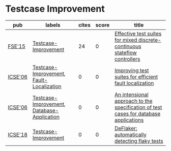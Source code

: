 # Testcase Improvement

|pub|labels|cites|score|title|
|---|------|-----|-----|-----|
|[FSE'15](https://dblp.org/db/conf/sigsoft/fse2015.html)|[Testcase-Improvement](Testcase-Improvement.md)|24|0|[Effective test suites for mixed discrete-continuous stateflow controllers](https://scholar.google.com/scholar?q=Effective+test+suites+for+mixed+discrete-continuous+stateflow+controllers)|
|[ICSE'06](https://dblp.org/db/conf/icse/icse2006.html)|[Testcase-Improvement](Testcase-Improvement.md), [Fault-Localization](Fault-Localization.md)|0|0|[Improving test suites for efficient fault localization](https://scholar.google.com/scholar?q=Improving+test+suites+for+efficient+fault+localization)|
|[ICSE'06](https://dblp.org/db/conf/icse/icse2006.html)|[Testcase-Improvement](Testcase-Improvement.md), [Database-Application](Database-Application.md)|0|0|[An intensional approach to the specification of test cases for database applications](https://scholar.google.com/scholar?q=An+intensional+approach+to+the+specification+of+test+cases+for+database+applications)|
|[ICSE'18](https://dblp.org/db/conf/icse/icse2018.html)|[Testcase-Improvement](Testcase-Improvement.md)|0|0|[DeFlaker: automatically detecting flaky tests](https://scholar.google.com/scholar?q=DeFlaker%3A+automatically+detecting+flaky+tests)|
